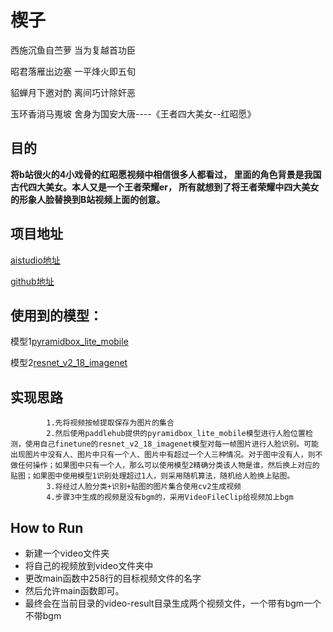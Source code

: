 # 楔子
西施沉鱼自苎萝 当为复越首功臣

昭君落雁出边塞 一平烽火即五旬

貂蝉月下邀对酌 离间巧计除奸恶

玉环香消马嵬坡 舍身为国安大唐----《王者四大美女--红昭愿》


## 目的
**将b站很火的4小戏骨的红昭愿视频中相信很多人都看过，
里面的角色背景是我国古代四大美女。本人又是一个王者荣耀er，
所有就想到了将王者荣耀中四大美女的形象人脸替换到B站视频上面的创意。**
## 项目地址
[aistudio地址](https://aistudio.baidu.com/aistudio/projectdetail/454586)

[github地址]()

## 使用到的模型：
模型1[pyramidbox_lite_mobile](https://www.paddlepaddle.org.cn/hubdetail?name=pyramidbox_lite_mobile&en_category=ObjectDetection)

模型2[resnet_v2_18_imagenet](https://www.paddlepaddle.org.cn/hubdetail?name=resnet_v2_18_imagenet&en_category=ImageClassification)
## 实现思路
        	1.先将视频按帧提取保存为图片的集合
            2.然后使用paddlehub提供的pyramidbox_lite_mobile模型进行人脸位置检测，使用自己finetune的resnet_v2_18_imagenet模型对每一帧图片进行人脸识别。可能出现图片中没有人、图片中只有一个人、图片中有超过一个人三种情况。对于图中没有人，则不做任何操作；如果图中只有一个人，那么可以使用模型2精确分类该人物是谁，然后换上对应的贴图；如果图中使用模型1识别处理超过1人，则采用随机算法，随机给人脸换上贴图。
        	3.将经过人脸分类+识别+贴图的图片集合使用cv2生成视频
            4.步骤3中生成的视频是没有bgm的，采用VideoFileClip给视频加上bgm

## How to Run
* 新建一个video文件夹
* 将自己的视频放到video文件夹中
* 更改main函数中258行的目标视频文件的名字
* 然后允许main函数即可。
* 最终会在当前目录的video-result目录生成两个视频文件，一个带有bgm一个不带bgm
